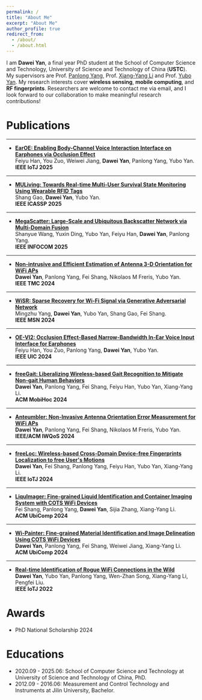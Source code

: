 ```yaml
---
permalink: /
title: "About Me"
excerpt: "About Me"
author_profile: true
redirect_from: 
  - /about/
  - /about.html
---
```


I am **Dawei Yan**, a final year PhD student at the School of Computer Science and Technology, University of Science and Technology of China (**USTC**). My supervisors are Prof. [Panlong Yang](https://scholar.google.com/citations?user=sst3cxoAAAAJ), Prof. [Xiang-Yang Li](https://scholar.google.com/citations?user=JURtNb0AAAAJ) and Prof. [Yubo Yan](https://scholar.google.com.hk/citations?user=87iG2TQAAAAJ). My research interests cover **wireless sensing**, **mobile computing**, and **RF fingerprints**. Researchers are welcome to contact me via email, and I look forward to our collaboration to make meaningful research contributions!

Publications
======
---
* [**EarOE: Enabling Body-Channel Voice Interaction Interface on Earphones via Occlusion Effect**]() \
Feiyu Han, You Zuo, Weiwei Jiang, **Dawei Yan**, Panlong Yang, Yubo Yan.  \
**IEEE IoTJ 2025**
  
---
* [**MULiving: Towards Real-time Multi-User Survival State Monitoring Using Wearable RFID Tags**]() \
Shang Gao, **Dawei Yan**, Yubo Yan.  \
**IEEE ICASSP 2025**  

---
* [**MegaScatter: Large-Scale and Ubiquitous Backscatter Network via Multi-Domain Fusion**]() \
Shanyue Wang, Yuxin Ding, Yubo Yan, Feiyu Han, **Dawei Yan**, Panlong Yang.  \
**IEEE INFOCOM 2025**  

---
* [**Non-intrusive and Efficient Estimation of Antenna 3-D Orientation for WiFi APs**](https://ieeexplore.ieee.org/abstract/document/10731634) \
**Dawei Yan**, Panlong Yang, Fei Shang, Nikolaos M Freris, Yubo Yan.  \
**IEEE TMC 2024**  

---
* [**WiSR: Sparse Recovery for Wi-Fi Signal via Generative Adversarial Network**]() \
Mingzhu Yang, **Dawei Yan**, Yubo Yan, Shang Gao, Fei Shang.  \
**IEEE MSN 2024**  

---
* [**OE-VI2: Occlusion Effect-Based Narrow-Bandwidth In-Ear Voice Input Interface for Earphones**]() \
Feiyu Han, You Zuo, Panlong Yang, **Dawei Yan**, Yubo Yan.  \
**IEEE UIC 2024**  

---
* [**freeGait: Liberalizing Wireless-based Gait Recognition to Mitigate Non-gait Human Behaviors**](https://dl.acm.org/doi/10.1145/3641512.3686362) \
**Dawei Yan**, Panlong Yang, Fei Shang, Feiyu Han, Yubo Yan, Xiang-Yang Li.  \
**ACM MobiHoc 2024**  

---
* [**Anteumbler: Non-Invasive Antenna Orientation Error Measurement for WiFi APs**](https://ieeexplore.ieee.org/abstract/document/10682937) \
**Dawei Yan**, Panlong Yang, Fei Shang, Nikolaos M Freris, Yubo Yan.  \
**IEEE/ACM IWQoS 2024**  

---
* [**freeLoc: Wireless-based Cross-Domain Device-free Fingerprints Localization to free User's Motions**](https://ieeexplore.ieee.org/abstract/document/10506982) \
**Dawei Yan**, Fei Shang, Panlong Yang, Feiyu Han, Yubo Yan, Xiang-Yang Li.  \
**IEEE IoTJ 2024**  

---
* [**LiquImager: Fine-grained Liquid Identification and Container Imaging System with COTS WiFi Devices**](https://dl.acm.org/doi/abs/10.1145/3643509) \
Fei Shang, Panlong Yang, **Dawei Yan**, Sijia Zhang, Xiang-Yang Li.  \
**ACM UbiComp 2024**  

---
* [**Wi-Painter: Fine-grained Material Identification and Image Delineation Using COTS WiFi Devices**](https://dl.acm.org/doi/abs/10.1145/3633809) \
**Dawei Yan**, Panlong Yang, Fei Shang, Weiwei Jiang, Xiang-Yang Li.  \
**ACM UbiComp 2024**  

---
* [**Real-time Identification of Rogue WiFi Connections in the Wild**](https://ieeexplore.ieee.org/abstract/document/9956881) \
**Dawei Yan**, Yubo Yan, Panlong Yang, Wen-Zhan Song, Xiang-Yang Li, Pengfei Liu.  \
**IEEE IoTJ 2022**  


Awards
======
* PhD National Scholarship 2024 


Educations
======
* 2020.09 - 2025.06: School of Computer Science and Technology at University of Science and Technology of China, PhD. 
* 2012.09 - 2016.06: Measurement and Control Technology and Instruments at Jilin University, Bachelor.

